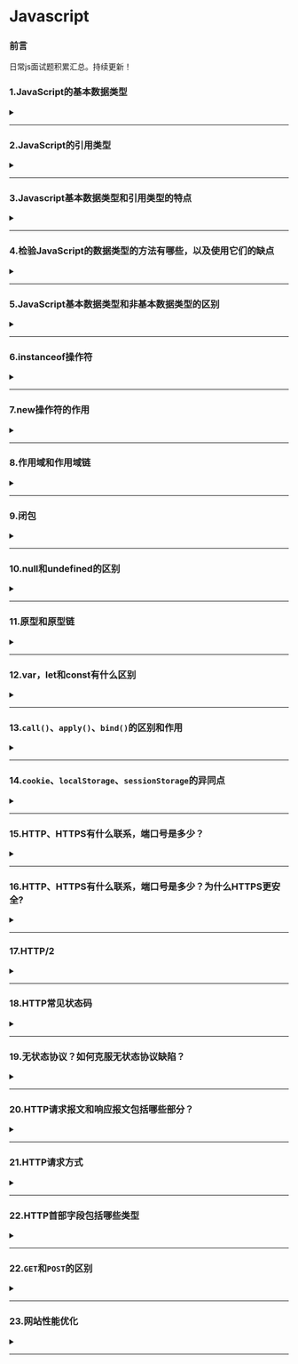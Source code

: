 # Javascript  

### 前言  
日常js面试题积累汇总。持续更新！

### 1.JavaScript的基本数据类型  

<details><summary><b></b></summary>
<p>

#### 答案:   
`Number`、`String`、`Boolean`、`Null`、`Undefined`、`Symbel`（ES6新增）、`BigInt`(ES10新增)  
Object是JavaScript中所有对象的父对象  
数据封装类对象：`Object`、`Array`、`Boolean`、`Number`、和`String`  
其他对象：`Function`、`Arguments`、`Math`、`Date`、`RegExp`、`Error`  
[js数据类型](https://github.com/yihan12/day-to-day/blob/master/javascript%E7%94%B1%E6%B5%85%E5%85%A5%E6%B7%B1/JavaScript%E6%95%B0%E6%8D%AE%E7%B1%BB%E5%9E%8B.md)  
</p>
</details>  

***

### 2.JavaScript的引用类型  

<details><summary><b></b></summary>
<p>

#### 答案:   
* `Object ` 
* `Function`  
* `Array`  
</p>
</details>  

***

### 3.Javascript基本数据类型和引用类型的特点  

<details><summary><b></b></summary>
<p>

#### 答案:   
1.基本数据类型：值不可变；数据存放在栈区。  
2.引用数据类型：值是可变的；同时保存在栈内存和堆内存。
</p>
</details>  

***

### 4.检验JavaScript的数据类型的方法有哪些，以及使用它们的缺点  

<details><summary><b></b></summary>
<p>

#### 答案:   
* 1.`typeof`：不能判断null和区分Array/Date/RegExp  
* 2.`instanceof`：无法检测null和undefined；未必准确（是否处于处于原型链上的方法不准确）；无法判断字面量方式创建的基本数据类型；    
* 3.`constructor`：无法检测null和undefined；未必准确
* 4.`Object.prototype.toString.call()`：无；全能方法；  
</p>
</details>  

***

### 5.JavaScript基本数据类型和非基本数据类型的区别  

<details><summary><b></b></summary>
<p>

#### 答案:   
* 1.目前JS中有6种基本数据类型：`Undefined`、`Null`、`Boolean`、`Number`、`String`和`Symbel`（ES6新增）。还有一种复杂数据类型----`Object`,`Object`本质上是由一组无序的名值对组成的，`Object`、`Fuction`、`Array`则属于引用类型。  
* 2.基本数据类型是不可变的，而非基本数据类型是可变的。 
* 3.基本数据类型是不可变的，因为一旦它们创建就无法更改。但是非基本数据类型可更改，意味着一旦创建对象，就可以更改它。  
* 4.将基本数据类型与其值进行比较，这意味着如果两个值具有相同的数据类型，并具有相同的值，那么它们是严格相等的。  
* 5.非基本数据类型不与值进行比较。例如，如果两个对象具有相同的属性和值，则它们严格不相等。 
</p>
</details>  

***  

### 6.instanceof操作符  

<details><summary><b></b></summary>
<p>

#### 答案:   
判断对象属于某一个类，回去查找对象的constructor的prototype
</p>
</details>  

***  

### 7.new操作符的作用  

<details><summary><b></b></summary>
<p>

#### 答案:   
* 新生了一个对象  
* 链接到原型(该对象继承该函数的原型，更改了原型链的指向)   
* 绑定this  
* 返回对象  

```javascript
function newCreate(){
  // 创建一个空白对象
  let obj = new Object();
  // 获得构造函数
  let Con = [].shift.call(arguments);
  // 链接到原型
  obj.__proto__ = Con.prototype; 
  // 绑定this,执行构造函数
  let result = Con.apply(obj,arguments);
  // 确保new出来的是个对象
  return typeof result === 'object' ? result : obj;
}
```
</p>
</details>  

***  

### 8.作用域和作用域链  

<details><summary><b></b></summary>
<p>

#### 答案:   
[静态作用域与动态作用域](https://github.com/yihan12/day-to-day/blob/master/202101/%E8%AF%8D%E6%B3%95%E4%BD%9C%E7%94%A8%E5%9F%9F%E5%92%8C%E5%8A%A8%E6%80%81%E4%BD%9C%E7%94%A8%E5%9F%9F.md)  
#### 1.作用域  

* 种类：JS中有三种作用域，全局作用域，函数作用域，ES6新推出的块级作用域。  
* 概念：一个变量的可访问规则，在函数创建的时候就已经创建好作用域，整个JS文件执行有一个最外层的全局作用域（window）。  
* 使用：本作用域内部的所有变量都可以在本作用域内部访问，外部无法访问。内部可访问上级作用域变量，本作用域内部所使用的var声明的变量会有一个作用域提升的过程，let、const声明的变量没有变量提升。  

#### 2.作用域链  

* 一个变量的访问规则的链式操作  
* 可以把它理解成包含自身变量对象和上级变量对象的列表，可以通过[[Scope]]属性查找上级变量  
* 当访问一个变量时，现在本作用域内查找，如果没有，就回去上一级作用域查找，直到全局作用域window下面，都没有返回undefined  
</p>
</details>  

***  

### 9.闭包  

<details><summary><b></b></summary>
<p>

#### 答案:   
1.特点：  

* 内层作用域可以访问外层作用域的变量  
* 闭包就是可以读取其他函数内部变量的函数  
* 函数A返回一个函数B，并且函数B中使用了函数A的变量，函数B就称为闭包  
* 闭包函数引用的变量是存储在堆上的，所以说，当闭包函数弹出调用栈后，闭包返回的函数依然能够调用到闭包函数的变量  

2.优点  

* 使用闭包能够形成独立的空间，延长变量的生命周期，保存中间状态值  
* 可以封装一些私有变量，外部无法直接访问（例如用户登录状态计数器）创建立即执行函数（闭包）实现js模块化封装  
* 解决var声明的循环语句变量无法长久保存的问题  

3.缺点  

* 滥用闭包会导致内存泄漏，因为闭包中引用的包裹函数的变量都永远不会被释放，所以我们应该在必要的时候，及时释放这个闭包函数，将不再使用的闭包引用变量设置为null  
* 由于函数闭包的变量都保存在内存中，会导致内存消耗大  
</p>
</details>  

***

### 10.null和undefined的区别  

<details><summary><b></b></summary>
<p>

#### 答案:   
`undefined`: 表示缺少值，即此处应该有值，但没有定义。   
* 声明一个变量,这个变量的值就自动被赋予了`undefined`;  

```javascript
var a;
// undefined
```  

* 调用函数时，应该被提供的参数没有提供，该参数等于`undefined`;  

* 对象没有赋值的属性，该属性为`undefined`;  

* 函数没有返回值，默认返回`undefined`;  

`null`：表示没有对象，即此处不应该有值。  
* 作为函数的参数，表示该函数的参数不是对象;  
* 作为对象原型链的终点。  

其他方面的区别：   
（1）数据类型的区别  

```javascript
console.log(typeof undefined); // undefined
console.log(typeof null); // Object
```

**注意：这是JS设计的一个失误**  

（2）转为数值的区别  

```javascript
let num1 = 5 + null; // 5
let num2 = 5 + undefined; // NaN
```

（3)`null !== undefined` 

```javascript
console.log(null == undefined); // true
console.log(null === undefined); // false
```
</p>
</details>  

***

### 11.原型和原型链  

<details><summary><b></b></summary>
<p>

#### 答案:   
[原型和原型链](https://github.com/yihan12/day-to-day/blob/master/202012/%E5%8E%9F%E5%9E%8B%E4%B8%8E%E5%8E%9F%E5%9E%8B%E9%93%BE%E4%B8%80%E7%9F%A5%E5%8D%8A%E8%A7%A3.md)  
</p>
</details> 

***

### 12.var，let和const有什么区别

<details><summary><b></b></summary>
<p>

#### 答案:   
* **相同点**：`var`,`let`,`const`声明的变量，是不能被`delete`的;
* **区别**：
**变量提升**：`var`声明的变量存在变量提升，即变量可以在声明之前调用，值为undefined；  
`let`,`const`不存在变量提升，即它们声明的变量一定要在声明后使用，否则会报错。  

**暂时性死区**：`var`不存在暂时性死区；`let`、`const`存在暂时性死区，只有等声明变量后，才可以获取和使用该变量。  

**重复声明**：`var`允许重复声明；`lat`、`const`在同一作用域不允许重复声明。  

**修改声明的变量**：`var`和`let`可以修改声明的变量；`const`声明一个只读常量，一旦声明，常量的值就不能改变。

</p>
</details> 

***

### 13.`call()`、`apply()`、`bind()`的区别和作用

<details><summary><b></b></summary>
<p>

#### 答案:   
> 作用：(改变this的指向)都是在函数执行的时候，改变函数的运行环境，也就是改变函数的执行上下文；第一个参数都是改变运行环境的变量；如果第一个函数没有或者为null、undefined,则默认指向全局window。 

区别：（接受参数的方式不同、改变this指向后的处理不同）  
`call()`从第二个函数开始，第一个参数会依次传递给调用函数(参数列表);改变指向后原函数会立即执行，且此方法只是临时改变this指向一次。    
```javascript
Function.call(obj, varl, var2， var3)
```  
`apply()`的第二个参数是数组，数组的每一个成员会依次传递给调用函数（参数数组）;改变指向后原函数会立即执行，且此方法只是临时改变this指向一次。    
```javascript
Function.apply(obj, [varl, var2， var3])
```
`bind()`从第二个函数开始，第一个参数会依次传递给调用函数(参数列表);改变指向后原函数不会立即执行，会返回一个永久改变this指向的函数。  
```javascript
Function.call(obj, varl, var2， var3)
```

</p>
</details> 

***

### 14.`cookie`、`localStorage`、`sessionStorage`的异同点

<details><summary><b></b></summary>
<p> 

#### 答案:   
| 分类 | 生命周期 | 存储容量 | 储存位置 | 应用场景 | 浏览器兼容性 |    
|:---:|:---:|:---:|:---:|:---:|:---:|       
| cookie | 默认保存在内存中,随浏览器关闭失效(如果设置过期时间，在到过期时间会失效) | 4kb | 保存在客户端每次请求都会带上 | 用户的部分不重要信息或者登录信息 | 兼容性完全没问题 |    
| localStorage | 理论上永久有效,除非主动清除 | 4.98M(不同浏览器情况不同，safari2.49M)| 保存在客户端，不与服务端交互，节省网络流量 | 适合持久化缓存数据，比如页面的偏好配置等 | IE8+以上的浏览器 |   
| sessionStorage | 仅在当前网页会话下有效，关闭页面或浏览器后会被清除 | 4.98M(部分浏览器没有限制) | 保存在客户端，不与服务端交互，节省网络流量 | 适合一次性临时数据缓存 | IE8+以上的浏览器 |    

注意点：  
* `localStorage`写入的时候如果超出容量会报错，但之前保存的数据不会丢失。  
* `localStorage`存储量快要满的时候，`getItem`的性能会急剧下降。  
* `webStorage(localStorage、sessionStorage)`在保存复杂数据类型时，较为依赖`JSON.stringify()`在移动端性能问题比较明显。 
</p>
</details> 

***

### 15.HTTP、HTTPS有什么联系，端口号是多少？

<details><summary><b></b></summary>
<p> 

#### 答案:   
HTTP通常承载于TCP之上，在HTTP和TCP之间添加了一个安全协议层（SSL或TLS），这个时候，就变成了我们常说的HTTPS。HTTP默认端口号80，HTTPS默认端口号443。  
</p>
</details>

***

### 16.HTTP、HTTPS有什么联系，端口号是多少？为什么HTTPS更安全?

<details><summary><b></b></summary>
<p> 

#### 答案:   
HTTP:是客户端和服务端之间数据传输的格式规范，表示超文本传输协议。HTTP通常承载于TCP之上，在HTTP和TCP之间添加了一个安全协议层（SSL或TSL），这个时候，就变成了我们常说的HTTPS。HTTP默认端口号80，HTTPS默认端口号443。  
在网络请求中，需要很多服务器，路由器的转发。其中的节点都可能篡改信息，而如果使用HTTPS，密钥在终点站才有。HTTPS之所以安全，是因为它利用SSL/TLS协议传输。它包含证书、卸载、流量转发、负载均衡、页面适配、浏览器适配、refer传递等技术、保障了传输过程中的安全性。
</p>
</details>  

***

### 17.HTTP/2

<details><summary><b></b></summary>
<p> 

#### 答案:   
> 引入服务器端推送（server push）的概念,它允许服务器端在客户端需要数据之前主动将数据发送到客户端缓存中，从而提高性能。  
> 提供更多的加密支持。  
> 使用多路线路，允许多个消息在一个连接上同时交差。  
> 增加了头压缩（header compression），因此请求非常小，请求和响应的header都只会占用很小的带宽。
</p>
</details>  

***

### 18.HTTP常见状态码

<details><summary><b></b></summary>
<p> 

#### 答案:   
* 100 Continue表示继续，一般在发送post请求时，已发送了HTTP header之后，服务端将会缓存此信息，表示确认，之后发送具体参数信息。  
* 200 OK表示正常返回信息。  
* 201 Created表示请求成功并且服务器创建了新资源。  
* 202 Accepted表示服务器已接受请求，但尚未处理。  
* 301 Moved Permanently表示请求的网页已永久移动到新位置。  
* 302 Found表示临时重定向。  
* 303 See Other表示临时重定向，且总是使用GET请求新的URI。  
* 304 Not Modified表示自从上次请求后，请求网页未修改。  
* 400 Bad Request表示服务器无法理解请求格式，客户端不应当尝试再次使用相同的内容发起请求。  
* 401 Unauthorized表示请求未授权。  
* 403 Forbidden表示禁止访问。  
* 404 Not Found表示找不到如何与URI匹配的资源。  
* 500 Internet Server error表示最常见的服务端的错误。  
* 503 Service Unavailable表示服务端暂时无法处理请求（可能是过载或维护）。  

</p>
</details>  

***

### 19.无状态协议？如何克服无状态协议缺陷？
<details><summary><b></b></summary>
<p> 

#### 答案:   
无状态协议对于事务处理没有记忆功能，缺少状态意味着如果后续需要处理，需要前面提供信息。  
克服无状态协议缺陷的办法就是通过cookie和会话保存信息。

</p>
</details>  

***

### 20.HTTP请求报文和响应报文包括哪些部分？
<details><summary><b></b></summary>
<p> 

#### 答案:   
请求报文：  
* 请求行，包含请求方法、URI、HTTP版本信息。  
* 请求首部字段。  
* 请求内容实体。  

响应报文：  
* 状态行，包括HTTP版本，状态码，状态码的原因短语。  
* 响应首部字段。  
* 响应内容实体。  



</p>
</details>  

***  

### 21.HTTP请求方式  
<details><summary><b></b></summary>
<p> 

#### 答案:   
* GET:请求访问已经被URI（统一资源标识符）识别的资源，可以通过URL，给服务器传递参数数据。  
* POST：传输信息给服务器，主要功能与GET方法类似，但传递的数据量通常不受限。   
* PUT:传输文件，报文主体包含文件内容，保存到对应URI的位置。   
* HEAD:获得报文首部，与get方法类似，只是不返回报文主体，一般用于验证URI是否有效。   
* DELETE：删除文件，与PUT方法相反，删除对应URL位置的文件。   
* OPTIONS:查询相应URI支持的HTTP方法。  

</p>
</details>  

***  

### 22.HTTP首部字段包括哪些类型  
<details><summary><b></b></summary>
<p> 

#### 答案:   
* 通用首部字段(请求报文和响应报文都会使用的首部字段)。  
> `Date`:创建报文的时间。  
> `Connection`:连接的管理。  
> `Cache-Control`:缓存机制。  
> `Transfer-Encoding`:报文主体的传输编码方式。  

* 请求首部字段（请求报文会使用的首部字段）。  
> `Host`: 请求资源所在的服务器。  
> `Accept`: 可处理的媒体类型。  
> `Accept-Charset`: 可接受的字符集。  
> `Accept-Encoding`: 可接受的内容编码。  
> `Accept-Language`: 可接受的自然语言。  

* 响应首部字段（响应报文会使用的字段）。  
> `Accept-Ranges`: 可接受的字节范围。  
> `Location`: 令客户端重新定向到的URL。  

* 实体首部字段（请求报文和响应报文的实体部分使用的首部字段）。  
> `Allow`: 资源可支持的HTTP方法。  
> `Content-Type`: 实体主体的类型。  
> `Content-Encoding`: 实体主体使用的编码方式。  
> `Content-Language`: 实体主体的自然语言。  
> `Content-Length`: 实体主体的字节数。 
> `Content-Range`: 实体主体的位置范围，一般用于发出部分请求时使用。  

</p>
</details>  

***

### 22.`GET`和`POST`的区别
<details><summary><b></b></summary>
<p> 

#### 答案:   
* `GET`一般用于获取/查询资源，应该时安全幂等（对于同一URL的多个请求应该返回同样的结果）的；而`POST`一般用于更新资源信息，会修改服务器上的资源信息。  
* `GET`请求的数据会附在URI之后（就是把数据放在HTTP协议头中）；`POST`把提交的数据放在HTTP的requset body中。  
* `GET`方式提交的数据最多时1024字节，这个限制取决于操作系统的支持；理论上讲`POST`是没有大小限制的。  
* 在ASP中，服务端获取`GET`请求参数用Requset.QueryString;获取`POST`的请求参数用Requset.Form。  
* `POST`比`GET`安全性更高：`GET`提交数据，用户名和密码将明文出现在URL上；登录页面有可能被浏览器缓存；其他人可以查看浏览器历史记录；还可能造成Cross-site request forgery攻击。

</p>
</details>  

***  

### 23.网站性能优化
<details><summary><b></b></summary>
<p> 

#### 答案:   
- [x] [网站性能优化实战](https://juejin.cn/post/6844903613790175240)  
- [x] [网站性能优化实战(二)](https://imweb.io/topic/5b4d417eee0c3b0779df96d9)  
- [x] [网站性能优化实战篇](https://segmentfault.com/a/1190000021098540)  

基本优化：  
* 图片压缩合并；  
* 代码精简、混淆；  
* 减少`iframe`使用；  
* 避免图片`src`为空；  
* 减少`HTTP`请求数；  
* 避免重定向；  
* 样式表放页头、脚本放底部；  

网站性能优化总结：  
(一)网络传输性能优化————重定向——>拉取缓存——>DNS查询——>建立TCP链接——>发起请求——>处理HTML元素——>元素加载完成   
* 浏览器缓存。  
* 资源打包压缩（webpack）：注意不要对图片文件进行Gzip压缩！  
* 图片资源优化：不在HTML里缩放图像；使用雪碧图（CSS sprite）；使用字体图标（iconfont）；使用WebP;  
* 网络传输性能检查工具————Page Speed。  
* 使用CDN。

(二)页面性能优化————处理HTML标记并构建DOM树——>处理CSS标记并构建CSSOM树——>将DOM和CSSOM合并成一个render渲染树——>根据渲染树来布局，以计算每个节点的几何信息——>将每个节点绘制在屏幕上  
* DOM渲染层与GPU硬件加速。  
* 降低重绘和重排的频率和成本。

总结：  
> CSS读写分离：不用js操作元素样式。  
> 通过切换class或使用style.csstext属性批量操作元素样式。  
> DOM元素离线更新。  
> 将没用的元素设为不可见：减小重绘的压力，必要的时候再将元素显示。  
> 压缩DOM的深度，一个渲染层不要用过深的子元素，少用DOM完成页面样式，多用伪元素，或者box-shadow取代。  
> 图片在渲染前指定大小。  
> 降低重绘和重排的频率和成本。  
</p>
</details>  

***  
